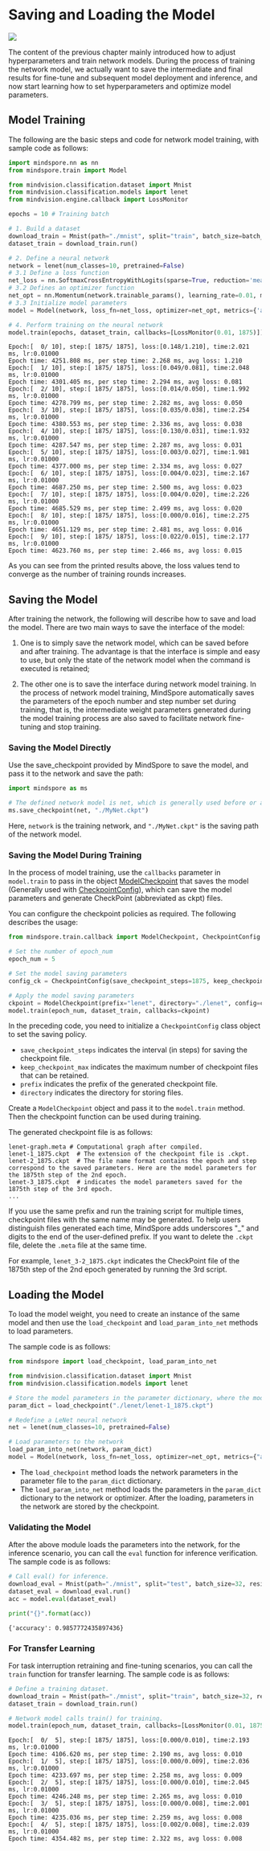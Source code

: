 # Saving and Loading the Model

<a href="https://gitee.com/mindspore/docs/blob/master/tutorials/source_en/beginner/save_load.md" target="_blank"><img src="https://mindspore-website.obs.cn-north-4.myhuaweicloud.com/website-images/master/resource/_static/logo_source_en.png"></a>

The content of the previous chapter mainly introduced how to adjust hyperparameters and train network models. During the process of training the network model, we actually want to save the intermediate and final results for fine-tune and subsequent model deployment and inference, and now start learning how to set hyperparameters and optimize model parameters.

## Model Training

The following are the basic steps and code for network model training, with sample code as follows:

```python
import mindspore.nn as nn
from mindspore.train import Model

from mindvision.classification.dataset import Mnist
from mindvision.classification.models import lenet
from mindvision.engine.callback import LossMonitor

epochs = 10 # Training batch

# 1. Build a dataset
download_train = Mnist(path="./mnist", split="train", batch_size=batch_size, repeat_num=1, shuffle=True, resize=32, download=True)
dataset_train = download_train.run()

# 2. Define a neural network
network = lenet(num_classes=10, pretrained=False)
# 3.1 Define a loss function
net_loss = nn.SoftmaxCrossEntropyWithLogits(sparse=True, reduction='mean')
# 3.2 Defines an optimizer function
net_opt = nn.Momentum(network.trainable_params(), learning_rate=0.01, momentum=0.9)
# 3.3 Initialize model parameters
model = Model(network, loss_fn=net_loss, optimizer=net_opt, metrics={'accuracy'})

# 4. Perform training on the neural network
model.train(epochs, dataset_train, callbacks=[LossMonitor(0.01, 1875)])
```

```text
Epoch:[  0/ 10], step:[ 1875/ 1875], loss:[0.148/1.210], time:2.021 ms, lr:0.01000
Epoch time: 4251.808 ms, per step time: 2.268 ms, avg loss: 1.210
Epoch:[  1/ 10], step:[ 1875/ 1875], loss:[0.049/0.081], time:2.048 ms, lr:0.01000
Epoch time: 4301.405 ms, per step time: 2.294 ms, avg loss: 0.081
Epoch:[  2/ 10], step:[ 1875/ 1875], loss:[0.014/0.050], time:1.992 ms, lr:0.01000
Epoch time: 4278.799 ms, per step time: 2.282 ms, avg loss: 0.050
Epoch:[  3/ 10], step:[ 1875/ 1875], loss:[0.035/0.038], time:2.254 ms, lr:0.01000
Epoch time: 4380.553 ms, per step time: 2.336 ms, avg loss: 0.038
Epoch:[  4/ 10], step:[ 1875/ 1875], loss:[0.130/0.031], time:1.932 ms, lr:0.01000
Epoch time: 4287.547 ms, per step time: 2.287 ms, avg loss: 0.031
Epoch:[  5/ 10], step:[ 1875/ 1875], loss:[0.003/0.027], time:1.981 ms, lr:0.01000
Epoch time: 4377.000 ms, per step time: 2.334 ms, avg loss: 0.027
Epoch:[  6/ 10], step:[ 1875/ 1875], loss:[0.004/0.023], time:2.167 ms, lr:0.01000
Epoch time: 4687.250 ms, per step time: 2.500 ms, avg loss: 0.023
Epoch:[  7/ 10], step:[ 1875/ 1875], loss:[0.004/0.020], time:2.226 ms, lr:0.01000
Epoch time: 4685.529 ms, per step time: 2.499 ms, avg loss: 0.020
Epoch:[  8/ 10], step:[ 1875/ 1875], loss:[0.000/0.016], time:2.275 ms, lr:0.01000
Epoch time: 4651.129 ms, per step time: 2.481 ms, avg loss: 0.016
Epoch:[  9/ 10], step:[ 1875/ 1875], loss:[0.022/0.015], time:2.177 ms, lr:0.01000
Epoch time: 4623.760 ms, per step time: 2.466 ms, avg loss: 0.015
```

As you can see from the printed results above, the loss values tend to converge as the number of training rounds increases.

## Saving the Model

After training the network, the following will describe how to save and load the model. There are two main ways to save the interface of the model:

1. One is to simply save the network model, which can be saved before and after training. The advantage is that the interface is simple and easy to use, but only the state of the network model when the command is executed is retained;

2. The other one is to save the interface during network model training. In the process of network model training, MindSpore automatically saves the parameters of the epoch number and step number set during training, that is, the intermediate weight parameters generated during the model training process are also saved to facilitate network fine-tuning and stop training.

### Saving the Model Directly

Use the save_checkpoint provided by MindSpore to save the model, and pass it to the network and save the path:

```python
import mindspore as ms

# The defined network model is net, which is generally used before or after training
ms.save_checkpoint(net, "./MyNet.ckpt")
```

Here, `network` is the training network, and `"./MyNet.ckpt"` is the saving path of the network model.

### Saving the Model During Training

In the process of model training, use the `callbacks` parameter in `model.train` to pass in the object [ModelCheckpoint](https://mindspore.cn/docs/en/master/api_python/mindspore.train.html#mindspore.train.callback.ModelCheckpoint) that saves the model (Generally used with [CheckpointConfig](https://mindspore.cn/docs/en/master/api_python/mindspore.train.html#mindspore.train.callback.CheckpointConfig)), which can save the model parameters and generate CheckPoint (abbreviated as ckpt) files.

You can configure the checkpoint policies as required. The following describes the usage:

```python
from mindspore.train.callback import ModelCheckpoint, CheckpointConfig

# Set the number of epoch_num
epoch_num = 5

# Set the model saving parameters
config_ck = CheckpointConfig(save_checkpoint_steps=1875, keep_checkpoint_max=10)

# Apply the model saving parameters
ckpoint = ModelCheckpoint(prefix="lenet", directory="./lenet", config=config_ck)
model.train(epoch_num, dataset_train, callbacks=ckpoint)
```

In the preceding code, you need to initialize a `CheckpointConfig` class object to set the saving policy.

- `save_checkpoint_steps` indicates the interval (in steps) for saving the checkpoint file.
- `keep_checkpoint_max` indicates the maximum number of checkpoint files that can be retained.
- `prefix` indicates the prefix of the generated checkpoint file.
- `directory` indicates the directory for storing files.

Create a `ModelCheckpoint` object and pass it to the `model.train` method. Then the checkpoint function can be used during training.

The generated checkpoint file is as follows:

```text
lenet-graph.meta # Computational graph after compiled.
lenet-1_1875.ckpt  # The extension of the checkpoint file is .ckpt.
lenet-2_1875.ckpt  # The file name format contains the epoch and step correspond to the saved parameters. Here are the model parameters for the 1875th step of the 2nd epoch.
lenet-3_1875.ckpt  # indicates the model parameters saved for the 1875th step of the 3rd epoch.
...
```

If you use the same prefix and run the training script for multiple times, checkpoint files with the same name may be generated. To help users distinguish files generated each time, MindSpore adds underscores "_" and digits to the end of the user-defined prefix. If you want to delete the `.ckpt` file, delete the `.meta` file at the same time.

For example, `lenet_3-2_1875.ckpt` indicates the CheckPoint file of the 1875th step of the 2nd epoch generated by running the 3rd script.

## Loading the Model

To load the model weight, you need to create an instance of the same model and then use the `load_checkpoint` and `load_param_into_net` methods to load parameters.

The sample code is as follows:

```python
from mindspore import load_checkpoint, load_param_into_net

from mindvision.classification.dataset import Mnist
from mindvision.classification.models import lenet

# Store the model parameters in the parameter dictionary, where the model parameters saved during the training process above are loaded
param_dict = load_checkpoint("./lenet/lenet-1_1875.ckpt")

# Redefine a LeNet neural network
net = lenet(num_classes=10, pretrained=False)

# Load parameters to the network
load_param_into_net(network, param_dict)
model = Model(network, loss_fn=net_loss, optimizer=net_opt, metrics={"accuracy"})
```

- The `load_checkpoint` method loads the network parameters in the parameter file to the `param_dict` dictionary.
- The `load_param_into_net` method loads the parameters in the `param_dict` dictionary to the network or optimizer. After the loading, parameters in the network are stored by the checkpoint.

### Validating the Model

After the above module loads the parameters into the network, for the inference scenario, you can call the `eval` function for inference verification. The sample code is as follows:

```python
# Call eval() for inference.
download_eval = Mnist(path="./mnist", split="test", batch_size=32, resize=32, download=True)
dataset_eval = download_eval.run()
acc = model.eval(dataset_eval)

print("{}".format(acc))
```

```text
{'accuracy': 0.9857772435897436}
```

### For Transfer Learning

For task interruption retraining and fine-tuning scenarios, you can call the `train` function for transfer learning. The sample code is as follows:

```python
# Define a training dataset.
download_train = Mnist(path="./mnist", split="train", batch_size=32, repeat_num=1, shuffle=True, resize=32, download=True)
dataset_train = download_train.run()

# Network model calls train() for training.
model.train(epoch_num, dataset_train, callbacks=[LossMonitor(0.01, 1875)])
```

```text
Epoch:[  0/  5], step:[ 1875/ 1875], loss:[0.000/0.010], time:2.193 ms, lr:0.01000
Epoch time: 4106.620 ms, per step time: 2.190 ms, avg loss: 0.010
Epoch:[  1/  5], step:[ 1875/ 1875], loss:[0.000/0.009], time:2.036 ms, lr:0.01000
Epoch time: 4233.697 ms, per step time: 2.258 ms, avg loss: 0.009
Epoch:[  2/  5], step:[ 1875/ 1875], loss:[0.000/0.010], time:2.045 ms, lr:0.01000
Epoch time: 4246.248 ms, per step time: 2.265 ms, avg loss: 0.010
Epoch:[  3/  5], step:[ 1875/ 1875], loss:[0.000/0.008], time:2.001 ms, lr:0.01000
Epoch time: 4235.036 ms, per step time: 2.259 ms, avg loss: 0.008
Epoch:[  4/  5], step:[ 1875/ 1875], loss:[0.002/0.008], time:2.039 ms, lr:0.01000
Epoch time: 4354.482 ms, per step time: 2.322 ms, avg loss: 0.008
```


